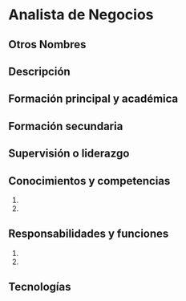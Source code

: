 # Analista de Negocios

## Otros Nombres


## Descripción


## Formación principal y académica


## Formación secundaria


## Supervisión o liderazgo



## Conocimientos y competencias

1. 
2.

## Responsabilidades y funciones

1. 
2. 

## Tecnologías
